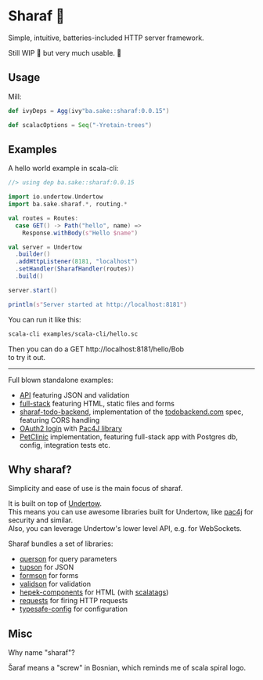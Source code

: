 
# Sharaf :nut_and_bolt:

Simple, intuitive, batteries-included HTTP server framework.

Still WIP  :construction: but very much usable. :construction_worker:

## Usage
Mill:
```scala
def ivyDeps = Agg(ivy"ba.sake::sharaf:0.0.15")

def scalacOptions = Seq("-Yretain-trees")
```

## Examples

A hello world example in scala-cli:
```scala
//> using dep ba.sake::sharaf:0.0.15

import io.undertow.Undertow
import ba.sake.sharaf.*, routing.*

val routes = Routes:
  case GET() -> Path("hello", name) =>
    Response.withBody(s"Hello $name")

val server = Undertow
  .builder()
  .addHttpListener(8181, "localhost")
  .setHandler(SharafHandler(routes))
  .build()

server.start()

println(s"Server started at http://localhost:8181")
```

You can run it like this:
```sh
scala-cli examples/scala-cli/hello.sc
```
Then you can do a GET http://localhost:8181/hello/Bob  
to try it out.

---

Full blown standalone examples:
- [API](examples/api) featuring JSON and validation
- [full-stack](examples/fullstack) featuring HTML, static files and forms
- [sharaf-todo-backend](https://github.com/sake92/sharaf-todo-backend), implementation of the [todobackend.com](http://todobackend.com/) spec, featuring CORS handling
- [OAuth2 login](examples/oauth2) with [Pac4J library](https://www.pac4j.org/)
- [PetClinic](https://github.com/sake92/sharaf-petclinic) implementation, featuring full-stack app with Postgres db, config, integration tests etc.


## Why sharaf?

Simplicity and ease of use is the main focus of sharaf.  

It is built on top of [Undertow](https://undertow.io/).  
This means you can use awesome libraries built for Undertow, like [pac4j](https://github.com/pac4j/undertow-pac4j) for security and similar.  
Also, you can leverage Undertow's lower level API, e.g. for WebSockets.

Sharaf bundles a set of libraries:
- [querson](querson) for query parameters
- [tupson](https://github.com/sake92/tupson) for JSON
- [formson](formson) for forms
- [validson](validson) for validation
- [hepek-components](https://github.com/sake92/hepek) for HTML (with [scalatags](https://github.com/com-lihaoyi/scalatags))
- [requests](https://github.com/com-lihaoyi/requests-scala) for firing HTTP requests
- [typesafe-config](https://github.com/lightbend/config) for configuration


## Misc

Why name "sharaf"?  

Šaraf means a "screw" in Bosnian, which reminds me of scala spiral logo.

